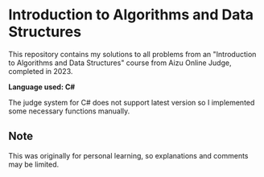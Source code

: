 # Introduction to Algorithms and Data Structures

This repository contains my solutions to all problems from an "Introduction to Algorithms and Data Structures" course from Aizu Online Judge, completed in 2023.

**Language used: C#**

The judge system for C# does not support latest version so I implemented some necessary functions manually.

## Note
This was originally for personal learning, so explanations and comments may be limited.
